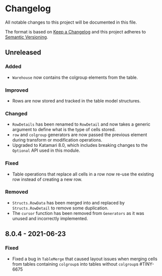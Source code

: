 # Changelog
All notable changes to this project will be documented in this file.

The format is based on [Keep a Changelog](http://keepachangelog.com/en/1.0.0/)
and this project adheres to [Semantic Versioning](http://semver.org/spec/v2.0.0.html).

## Unreleased

### Added
- `Warehouse` now contains the colgroup elements from the table.

### Improved
- Rows are now stored and tracked in the table model structures.

### Changed
- `RowDetails` has been renamed to `RowDetail` and now takes a generic argument to define what is the type of cells stored.
- `row` and `colgroup` generators are now passed the previous element during transform or modification operations.
- Upgraded to Katamari 8.0, which includes breaking changes to the `Optional` API used in this module.

### Fixed
- Table operations that replace all cells in a row now re-use the existing row instead of creating a new row.

### Removed
- `Structs.RowData` has been merged into and replaced by `Structs.RowDetail` to remove some duplication.
- The `cursor` function has been removed from `Generators` as it was unused and incorrectly implemented.

## 8.0.4 - 2021-06-23

### Fixed
- Fixed a bug in `TableMerge` that caused layout issues when merging cells from tables containing `colgroup`s into tables without `colgroup`s #TINY-6675
